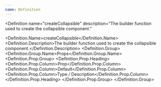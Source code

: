 ```yaml
---
name: Definition
---
```


<script>
  import { Definition } from "$lib/components";
</script>

<Definition
  name="createCollapsible"
  description="The builder function used to create the collapsible component."
  
>
  <Definition.Name>createCollapsible</Definition.Name>
  <Definition.Description>The builder function used to create the collapsible component.</Definition.Description>
  <Definition.Group>
    <Definition.Group.Name>Props</Definition.Group.Name>
    <Definition.Prop.Group>
      <Definition.Prop.Heading>
        <Definition.Prop.Column>Prop</Definition.Prop.Column>
        <Definition.Prop.Column>Default</Definition.Prop.Column>
        <Definition.Prop.Column>Type / Description</Definition.Prop.Column>
      </Definition.Prop.Heading>
    </Definition.Prop.Group>
  </Definition.Group>
</Definition>
